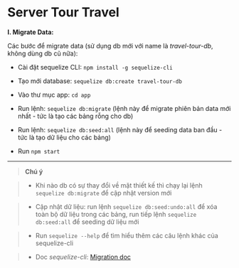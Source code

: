 # Server Tour Travel


**I\. Migrate Data:**

Các bước để migrate data (sử dụng db mới với name là *travel-tour-db*, không dùng db cũ nữa):

- Cài đặt sequelize CLI: `npm install -g sequelize-cli`

- Tạo mới database: `sequelize db:create travel-tour-db`

- Vào thư mục app: `cd app`

- Run lệnh: `sequelize db:migrate` (lệnh này để migrate phiên bản data mới nhất - tức là tạo các bảng rỗng cho db)

- Run lệnh: `sequelize db:seed:all` (lệnh này để seeding data ban đầu - tức là tạo dữ liệu cho các bảng)

- Run `npm start`

--------
>**Chú ý**

>- Khi nào db có sự thay đổi về mặt thiết kế thì chạy lại lệnh `sequelize db:migrate` để cập nhật version mới

>- Cập nhật dữ liệu: run lệnh `sequelize db:seed:undo:all` để xóa toàn bộ dữ liệu trong các bảng, run tiếp lệnh `sequelize db:seed:all` để seeding dữ liệu mới

>- Run `sequelize --help` để tìm hiểu thêm các câu lệnh khác của sequelize-cli

>- Doc *sequelize-cli*: [Migration doc](https://sequelize.readthedocs.io/en/latest/docs/migrations/)
